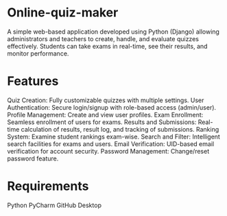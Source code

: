 # Online-quiz-maker

A simple web-based application developed using Python (Django) allowing administrators and teachers to create, handle, and evaluate quizzes effectively. Students can take exams in real-time, see their results, and monitor performance.

# Features

Quiz Creation: Fully customizable quizzes with multiple settings.
User Authentication: Secure login/signup with role-based access (admin/user).
Profile Management: Create and view user profiles.
Exam Enrollment: Seamless enrollment of users for exams.
Results and Submissions: Real-time calculation of results, result log, and tracking of submissions.
Ranking System: Examine student rankings exam-wise.
Search and Filter: Intelligent search facilities for exams and users.
Email Verification: UID-based email verification for account security.
Password Management: Change/reset password feature.

# Requirements
Python
PyCharm 
GitHub Desktop
